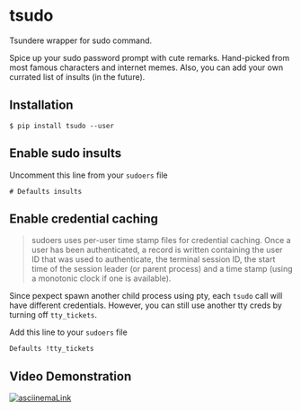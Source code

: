 # tsudo

Tsundere wrapper for sudo command.

Spice up your sudo password prompt with cute remarks. Hand-picked from most
famous characters and internet memes. Also, you can add your own currated list
of insults (in the future).

## Installation

```
$ pip install tsudo --user
```

## Enable sudo insults

Uncomment this line from your `sudoers` file

```
# Defaults insults
```

## Enable credential caching

> sudoers uses per-user time stamp files for credential caching. Once a user
> has been authenticated, a record is written containing the user ID that was
> used to authenticate, the terminal session ID, the start time of the session
> leader (or parent process) and a time stamp (using a monotonic clock if one
> is available).

Since pexpect spawn another child process using pty, each `tsudo` call will
have different credentials. However, you can still use another tty creds by
turning off `tty_tickets`.

Add this line to your `sudoers` file

```
Defaults !tty_tickets
```

## Video Demonstration
[![asciinemaLink](https://asciinema.org/a/194754.png)](https://asciinema.org/a/194754)

